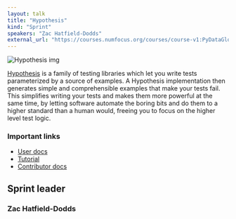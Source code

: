 ```yaml
---
layout: talk
title: "Hypothesis"
kind: "Sprint"
speakers: "Zac Hatfield-Dodds"
external_url: "https://courses.numfocus.org/courses/course-v1:PyDataGlobal+PDG20-sprints+2020/courseware/08bd380861574f26b6b10f9846486689/6689671a42344e68b9bd5c8a534222bf/1?activate_block_id=block-v1%3APyDataGlobal%2BPDG20-sprints%2B2020%2Btype%40vertical%2Bblock%401cf92060c19144b68c35a813ddcd738a"
---
```


![Hypothesis img](https://avatars3.githubusercontent.com/u/18481919?s=200&v=4)

[Hypothesis](https://github.com/HypothesisWorks/hypothesis) is a family of testing libraries which let you write tests parameterized by a source of examples. A Hypothesis implementation then generates simple and comprehensible examples that make your tests fail. This simplifies writing your tests and makes them more powerful at the same time, by letting software automate the boring bits and do them to a higher standard than a human would, freeing you to focus on the higher level test logic.

### Important links

- [User docs]( https://hypothesis.readthedocs.io/en/latest/)
- [Tutorial](https://github.com/Zac-HD/escape-from-automanual-testing)
- [Contributor docs](https://github.com/HypothesisWorks/hypothesis/blob/master/CONTRIBUTING.rst)

## Sprint leader

### Zac Hatfield-Dodds


